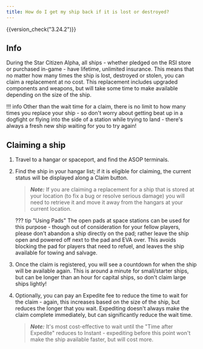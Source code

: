 ```yaml
---
title: How do I get my ship back if it is lost or destroyed?
---
```


{{version_check("3.24.2")}}

## Info

During the Star Citizen Alpha, all ships - whether pledged on the RSI store or
purchased in-game - have lifetime, unlimited insurance. This means that no
matter how many times the ship is lost, destroyed or stolen, you can claim a
replacement at no cost. This replacement includes upgraded components and
weapons, but will take some time to make available depending on the size of the
ship.

!!! info
    Other than the wait time for a claim, there is no limit to how many times
    you replace your ship - so don't worry about getting beat up in a dogfight
    or flying into the side of a station while trying to land - there's always
    a fresh new ship waiting for you to try again!

## Claiming a ship

1. Travel to a hangar or spaceport, and find the ASOP terminals.

1. Find the ship in your hangar list; if it is eligible for claiming, the
current status will be displayed along a Claim button.

    > ***Note:*** If you are claiming a replacement for a ship that is stored
    > at your location (to fix a bug or resolve serious damage) you will need to
    > retrieve it and move it away from the hangars at your current location.

    ??? tip "Using Pads"
        The open pads at space stations can be used for this purpose - though
        out of consideration for your fellow players, please don't abandon a
        ship directly on the pad; rather leave the ship open and powered off
        next to the pad and EVA over. This avoids blocking the pad for players
        that need to refuel, and leaves the ship available for towing and
        salvage.

1. Once the claim is registered, you will see a countdown for when the ship will
be available again. This is around a minute for small/starter ships, but can be
longer than an hour for capital ships, so don't claim large ships lightly!

1. Optionally, you can pay an Expedite fee to reduce the time to wait for the
claim - again, this increases based on the size of the ship, but reduces the
longer that you wait. Expediting doesn't always make the claim complete
immediately, but can significantly reduce the wait time.

    > ***Note:*** It's most cost-effective to wait until the "Time after
    Expedite" reduces to Instant - expediting before this point won't make the
    ship available faster, but will cost more.
